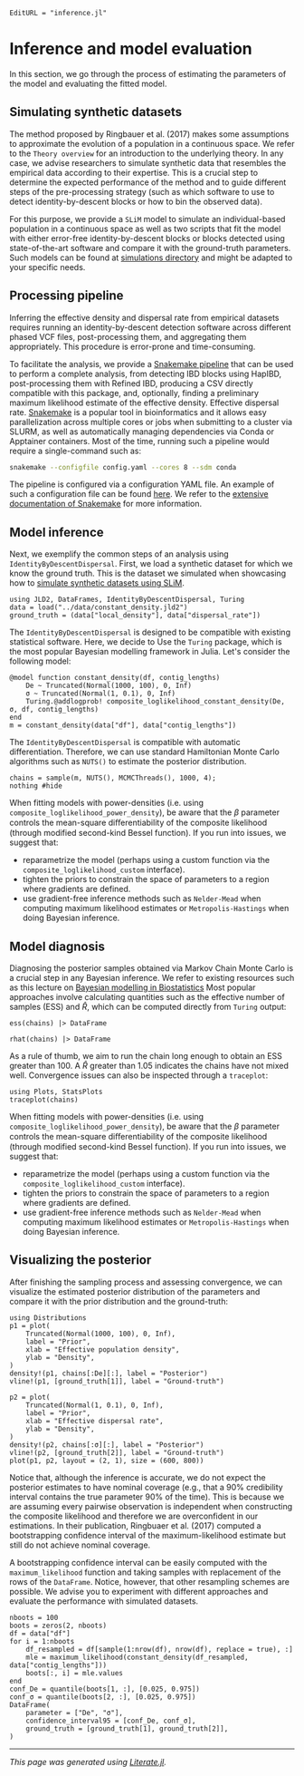 ```@meta
EditURL = "inference.jl"
```

# Inference and model evaluation
In this section, we go through the process of estimating the parameters of the model
and evaluating the fitted model.

## Simulating synthetic datasets
The method proposed by Ringbauer et al. (2017) makes some assumptions to approximate the evolution
of a population in a continuous space. We refer to the `Theory overview` for an introduction
to the underlying theory. In any case, we advise researchers to simulate synthetic data that resembles
the empirical data according to their expertise. This is a crucial step to determine the expected
performance of the method and to guide different steps of the pre-processing strategy (such as which software
to use to detect identity-by-descent blocks or how to bin the observed data).

For this purpose, we provide a `SLiM` model to simulate an individual-based population in a continuous
space as well as two scripts that fit the model with either error-free identity-by-descent blocks
or blocks detected using state-of-the-art software and compare it with the ground-truth parameters.
Such models can be found at [simulations directory](https://github.com/currocam/IdentityByDescentDispersal.jl/tree/main/simulations) and might be adapted to your specific needs.

## Processing pipeline
Inferring the effective density and dispersal rate from empirical datasets requires running an identity-by-descent detection
software across different phased VCF files, post-processing them, and aggregating them appropriately. This
procedure is error-prone and time-consuming.

To facilitate the analysis, we provide a [Snakemake pipeline](https://github.com/currocam/IdentityByDescentDispersal.jl/blob/main/Snakefile) that can be used to perform a complete analysis,
from detecting IBD blocks using HapIBD, post-processing them with Refined IBD, producing a CSV directly compatible
with this package, and, optionally, finding a preliminary maximum likelihood estimate of the effective density.
Effective dispersal rate. [Snakemake](https://snakemake.readthedocs.io/) is a popular tool in bioinformatics
and it allows easy parallelization across multiple cores or jobs when submitting to a cluster via SLURM, as well as
automatically managing dependencies via Conda or Apptainer containers. Most of the time, running such a pipeline
would require a single-command such as:
``` bash
snakemake --configfile config.yaml --cores 8 --sdm conda
```
The pipeline is configured via a configuration YAML file. An example of such a configuration file can be found [here](https://github.com/currocam/IdentityByDescentDispersal.jl/blob/main/.test-workflow/config.yaml).
We refer to the [extensive documentation of Snakemake](https://snakemake.readthedocs.io/) for more information.

## Model inference
Next, we exemplify the common steps of an analysis using `IdentityByDescentDispersal`. First, we load a synthetic
dataset for which we know the ground truth. This is the dataset we simulated when showcasing how to [simulate synthetic
datasets using SLiM](https://github.com/currocam/IdentityByDescentDispersal.jl/blob/main/simulations/simulate_constant_density_ground_truth.md).

````@example inference
using JLD2, DataFrames, IdentityByDescentDispersal, Turing
data = load("../data/constant_density.jld2")
ground_truth = (data["local_density"], data["dispersal_rate"])
````

The `IdentityByDescentDispersal` is designed to be compatible with existing statistical software. Here, we decide to
Use the `Turing` package, which is the most popular Bayesian modelling framework in Julia. Let's consider the following model:

````@example inference
@model function constant_density(df, contig_lengths)
    De ~ Truncated(Normal(1000, 100), 0, Inf)
    σ ~ Truncated(Normal(1, 0.1), 0, Inf)
    Turing.@addlogprob! composite_loglikelihood_constant_density(De, σ, df, contig_lengths)
end
m = constant_density(data["df"], data["contig_lengths"])
````

The `IdentityByDescentDispersal` is compatible with automatic differentiation. Therefore, we can use standard
Hamiltonian Monte Carlo algorithms such as `NUTS()` to estimate the posterior distribution.

````@example inference
chains = sample(m, NUTS(), MCMCThreads(), 1000, 4);
nothing #hide
````

When fitting models with power-densities (i.e. using `composite_loglikelihood_power_density`), be aware that
the $\beta$ parameter controls the mean-square diﬀerentiability of the composite likelihood (through modified
second-kind Bessel function). If you run into issues, we suggest that:
- reparametrize the model (perhaps using a custom function via the `composite_loglikelihood_custom` interface).
- tighten the priors to constrain the space of parameters to a region where gradients are defined.
- use gradient-free inference methods such as `Nelder-Mead` when computing maximum likelihood estimates or `Metropolis-Hastings` when doing Bayesian inference.
## Model diagnosis
Diagnosing the posterior samples obtained via Markov Chain Monte Carlo is a crucial step in any Bayesian inference.
We refer to existing resources such as this lecture on [Bayesian modelling in Biostatistics](https://myweb.uiowa.edu/pbreheny/uk/teaching/701/notes/3-5.pdf)
Most popular approaches involve calculating quantities such as the effective number of samples (ESS)
and $\hat {R}$, which can be computed directly from `Turing` output:

````@example inference
ess(chains) |> DataFrame

rhat(chains) |> DataFrame
````

As a rule of thumb, we aim to run the chain long enough to obtain an ESS greater than 100. A $\hat {R}$ greater than 1.05
indicates the chains have not mixed well. Convergence issues can also be inspected through a `traceplot`:

````@example inference
using Plots, StatsPlots
traceplot(chains)
````

When fitting models with power-densities (i.e. using `composite_loglikelihood_power_density`), be aware that
the $\beta$ parameter controls the mean-square diﬀerentiability of the composite likelihood (through modified
second-kind Bessel function). If you run into issues, we suggest that:
- reparametrize the model (perhaps using a custom function via the `composite_loglikelihood_custom` interface).
- tighten the priors to constrain the space of parameters to a region where gradients are defined.
- use gradient-free inference methods such as `Nelder-Mead` when computing maximum likelihood estimates or `Metropolis-Hastings` when doing Bayesian inference.
## Visualizing the posterior
After finishing the sampling process and assessing convergence, we can visualize the estimated posterior
distribution of the parameters and compare it with the prior distribution and the ground-truth:

````@example inference
using Distributions
p1 = plot(
    Truncated(Normal(1000, 100), 0, Inf),
    label = "Prior",
    xlab = "Effective population density",
    ylab = "Density",
)
density!(p1, chains[:De][:], label = "Posterior")
vline!(p1, [ground_truth[1]], label = "Ground-truth")

p2 = plot(
    Truncated(Normal(1, 0.1), 0, Inf),
    label = "Prior",
    xlab = "Effective dispersal rate",
    ylab = "Density",
)
density!(p2, chains[:σ][:], label = "Posterior")
vline!(p2, [ground_truth[2]], label = "Ground-truth")
plot(p1, p2, layout = (2, 1), size = (600, 800))
````

Notice that, although the inference is accurate, we do not expect the posterior estimates to have nominal
coverage (e.g., that a 90% credibility interval contains the true parameter 90% of the time). This is because we are assuming every pairwise observation is independent when constructing the
composite likelihood and therefore we are overconfident in our estimations. In their publication, Ringbuaer et al. (2017)
computed a bootstrapping confidence interval of the maximum-likelihood estimate but still do not achieve
nominal coverage.

A bootstrapping confidence interval can be easily computed with the `maximum_likelihood` function and taking
samples with replacement of the rows of the `DataFrame`. Notice, however, that other resampling schemes are possible.
We advise you to experiment with different approaches and evaluate the performance with simulated datasets.

````@example inference
nboots = 100
boots = zeros(2, nboots)
df = data["df"]
for i = 1:nboots
    df_resampled = df[sample(1:nrow(df), nrow(df), replace = true), :]
    mle = maximum_likelihood(constant_density(df_resampled, data["contig_lengths"]))
    boots[:, i] = mle.values
end
conf_De = quantile(boots[1, :], [0.025, 0.975])
conf_σ = quantile(boots[2, :], [0.025, 0.975])
DataFrame(
    parameter = ["De", "σ"],
    confidence_interval95 = [conf_De, conf_σ],
    ground_truth = [ground_truth[1], ground_truth[2]],
)
````

---

*This page was generated using [Literate.jl](https://github.com/fredrikekre/Literate.jl).*
